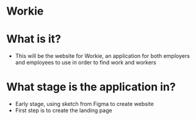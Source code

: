 # Workie

# What is it?

- This will be the website for Workie, an application for both employers and employees to use in order to find work and workers

# What stage is the application in?

- Early stage, using sketch from Figma to create website
- First step is to create the landing page

